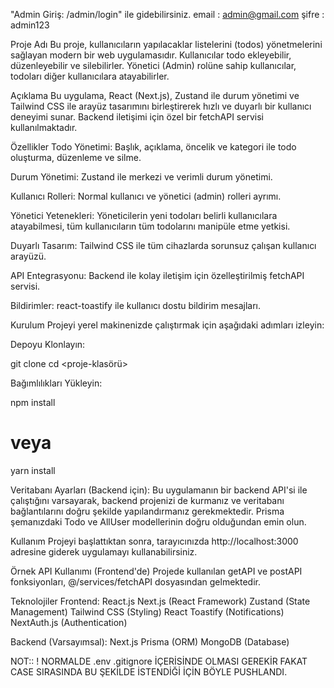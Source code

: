 "Admin Giriş: /admin/login" ile gidebilirsiniz.
email : admin@gmail.com
şifre : admin123

Proje Adı
Bu proje, kullanıcıların yapılacaklar listelerini (todos) yönetmelerini sağlayan modern bir web uygulamasıdır. Kullanıcılar todo ekleyebilir, düzenleyebilir ve silebilirler. Yönetici (Admin) rolüne sahip kullanıcılar, todoları diğer kullanıcılara atayabilirler.

Açıklama
Bu uygulama, React (Next.js), Zustand ile durum yönetimi ve Tailwind CSS ile arayüz tasarımını birleştirerek hızlı ve duyarlı bir kullanıcı deneyimi sunar. Backend iletişimi için özel bir fetchAPI servisi kullanılmaktadır.

Özellikler
Todo Yönetimi: Başlık, açıklama, öncelik ve kategori ile todo oluşturma, düzenleme ve silme.

Durum Yönetimi: Zustand ile merkezi ve verimli durum yönetimi.

Kullanıcı Rolleri: Normal kullanıcı ve yönetici (admin) rolleri ayrımı.

Yönetici Yetenekleri: Yöneticilerin yeni todoları belirli kullanıcılara atayabilmesi, tüm kullanıcıların tüm todolarını manipüle etme yetkisi.

Duyarlı Tasarım: Tailwind CSS ile tüm cihazlarda sorunsuz çalışan kullanıcı arayüzü.

API Entegrasyonu: Backend ile kolay iletişim için özelleştirilmiş fetchAPI servisi.

Bildirimler: react-toastify ile kullanıcı dostu bildirim mesajları.

Kurulum
Projeyi yerel makinenizde çalıştırmak için aşağıdaki adımları izleyin:

Depoyu Klonlayın:

git clone <depo-URL>
cd <proje-klasörü>

Bağımlılıkları Yükleyin:

npm install
# veya
yarn install


Veritabanı Ayarları (Backend için):
Bu uygulamanın bir backend API'si ile çalıştığını varsayarak, backend projenizi de kurmanız ve veritabanı bağlantılarını doğru şekilde yapılandırmanız gerekmektedir. Prisma şemanızdaki Todo ve AllUser modellerinin doğru olduğundan emin olun.

Kullanım
Projeyi başlattıktan sonra, tarayıcınızda http://localhost:3000 adresine giderek uygulamayı kullanabilirsiniz.

Örnek API Kullanımı (Frontend'de)
Projede kullanılan getAPI ve postAPI fonksiyonları, @/services/fetchAPI dosyasından gelmektedir. 

Teknolojiler
Frontend:
React.js
Next.js (React Framework)
Zustand (State Management)
Tailwind CSS (Styling)
React Toastify (Notifications)
NextAuth.js (Authentication)

Backend (Varsayımsal):
Next.js
Prisma (ORM)
MongoDB (Database)



NOT:: ! NORMALDE .env .gitignore İÇERİSİNDE OLMASI GEREKİR FAKAT CASE SIRASINDA BU ŞEKİLDE İSTENDİĞİ İÇİN BÖYLE PUSHLANDI.
 